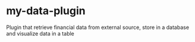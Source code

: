 # my-data-plugin
Plugin that retrieve financial data from external source, store in a database and visualize data in a table
